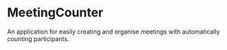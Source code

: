 # MeetingCounter
An application for easily creating and organise meetings with automatically counting participants. 
